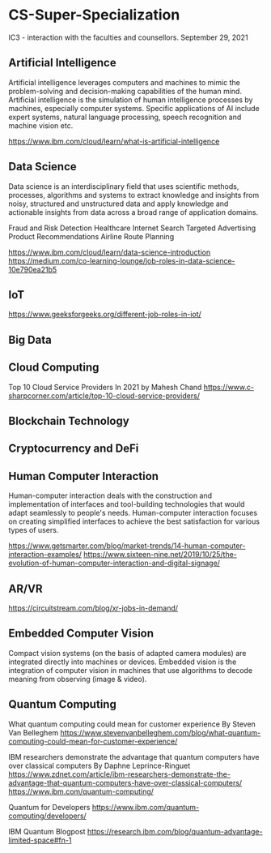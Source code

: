 # CS-Super-Specialization
IC3 - interaction with the faculties and counsellors. September 29, 2021



## Artificial Intelligence
Artificial intelligence leverages computers and machines to mimic the problem-solving and decision-making capabilities of the human mind.
Artificial intelligence is the simulation of human intelligence processes by machines, especially computer systems. 
Specific applications of AI include expert systems, natural language processing, speech recognition and machine vision etc.

https://www.ibm.com/cloud/learn/what-is-artificial-intelligence


## Data Science
Data science is an interdisciplinary field that uses scientific methods, processes, algorithms and systems to extract knowledge and insights from noisy, structured and unstructured data and apply knowledge and actionable insights from data across a broad range of application domains.

Fraud and Risk Detection
Healthcare
Internet Search
Targeted Advertising
Product Recommendations
Airline Route Planning

https://www.ibm.com/cloud/learn/data-science-introduction
https://medium.com/co-learning-lounge/job-roles-in-data-science-10e790ea21b5

## IoT
	
https://www.geeksforgeeks.org/different-job-roles-in-iot/

## Big Data 

## Cloud Computing
Top 10 Cloud Service Providers In 2021 by Mahesh Chand
https://www.c-sharpcorner.com/article/top-10-cloud-service-providers/



## Blockchain Technology


## Cryptocurrency and DeFi

## Human Computer Interaction
Human-computer interaction deals with the construction and implementation of interfaces and tool-building technologies that would adapt seamlessly to people's needs. 
Human-computer interaction focuses on creating simplified interfaces to achieve the best satisfaction for various types of users. 

https://www.getsmarter.com/blog/market-trends/14-human-computer-interaction-examples/
https://www.sixteen-nine.net/2019/10/25/the-evolution-of-human-computer-interaction-and-digital-signage/

## AR/VR
https://circuitstream.com/blog/xr-jobs-in-demand/


## Embedded Computer Vision
Compact vision systems (on the basis of adapted camera modules) are integrated directly into machines or devices.
Embedded vision is the integration of computer vision in machines that use algorithms to decode meaning from observing (image & video).	

## Quantum Computing
What quantum computing could mean for customer experience By Steven Van Belleghem
https://www.stevenvanbelleghem.com/blog/what-quantum-computing-could-mean-for-customer-experience/

IBM researchers demonstrate the advantage that quantum computers have over classical computers By Daphne Leprince-Ringuet
https://www.zdnet.com/article/ibm-researchers-demonstrate-the-advantage-that-quantum-computers-have-over-classical-computers/
https://www.ibm.com/quantum-computing/

Quantum for Developers
https://www.ibm.com/quantum-computing/developers/

IBM Quantum Blogpost
https://research.ibm.com/blog/quantum-advantage-limited-space#fn-1


